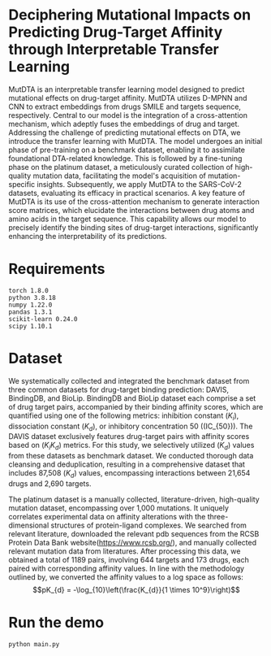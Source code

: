 # Deciphering Mutational Impacts on Predicting Drug-Target Affinity through Interpretable Transfer Learning

MutDTA is an interpretable transfer learning model designed to predict mutational effects on drug-target affinity. MutDTA utilizes D-MPNN and CNN to extract embeddings from drugs SMILE and targets sequence, respectively. Central to our model is the integration of a cross-attention mechanism, which adeptly fuses the embeddings of drug and target. Addressing the challenge of predicting mutational effects on DTA, we introduce the transfer learning with MutDTA. The model undergoes an initial phase of pre-training on a benchmark dataset, enabling it to assimilate foundational DTA-related knowledge. This is followed by a fine-tuning phase on the platinum dataset, a meticulously curated collection of high-quality mutation data, facilitating the model's acquisition of mutation-specific insights. Subsequently, we apply MutDTA to the SARS-CoV-2 datasets, evaluating its efficacy in practical scenarios. A key feature of MutDTA is its use of the cross-attention mechanism to generate interaction score matrices, which elucidate the interactions between drug atoms and amino acids in the target sequence. This capability allows our model to precisely identify the binding sites of drug-target interactions, significantly enhancing the interpretability of its predictions.

# Requirements
```
torch 1.8.0
python 3.8.18
numpy 1.22.0
pandas 1.3.1
scikit-learn 0.24.0
scipy 1.10.1
```

# Dataset
We systematically collected and integrated the benchmark dataset from three common datasets for drug-target binding prediction: DAVIS, BindingDB, and BioLip. BindingDB and BioLip dataset each comprise a set of drug target pairs, accompanied by their binding affinity scores, which are quantified using one of the following metrics: inhibition constant ($K_{i}$), dissociation constant ($K_{d}$), or inhibitory concentration 50 (\(IC_{50}\)). The DAVIS dataset exclusively features drug-target pairs with affinity scores based on ($K_{i}K_{d}$) metrics. For this study, we selectively utilized ($K_{d}$) values from these datasets as benchmark dataset. We conducted thorough data cleansing and deduplication, resulting in a comprehensive dataset that includes 87,508 ($K_{d}$) values, encompassing interactions between 21,654 drugs and 2,690 targets.

The platinum dataset is a manually collected, literature-driven, high-quality mutation dataset, encompassing over 1,000 mutations. It uniquely correlates experimental data on affinity alterations with the three-dimensional structures of protein-ligand complexes. We searched from relevant literature, downloaded the relevant pdb sequences from the RCSB Protein Data Bank website(https://www.rcsb.org/), and manually collected relevant mutation data from literatures. After processing this data, we obtained a total of 1189 pairs, involving 644 targets and 173 drugs, each paired with corresponding affinity values. In line with the methodology outlined by, we converted the affinity values to a log space as follows:
$$pK_{d} = -\log_{10}\left(\frac{K_{d}}{1 \times 10^9}\right)$$

# Run the demo
```
python main.py
```
